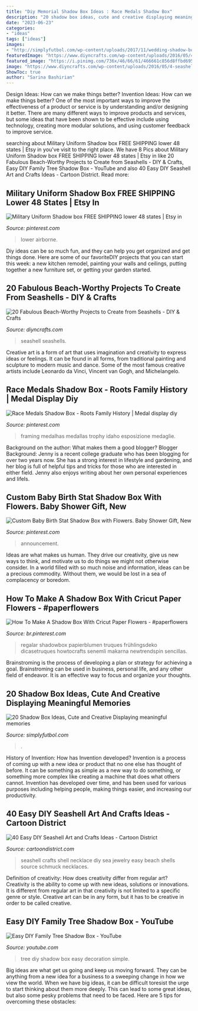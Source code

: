 ```yaml
---
title: "Diy Memorial Shadow Box Ideas : Race Medals Shadow Box"
description: "20 shadow box ideas, cute and creative displaying meaningful memories"
date: "2023-06-23"
categories:
- "ideas"
tags: ["ideas"]
images:
- "http://simplyfutbol.com/wp-content/uploads/2017/11/wedding-shadow-box-ideas.jpg"
featuredImage: "https://www.diyncrafts.com/wp-content/uploads/2016/05/4-seashell-shadow-boxes.jpg"
featured_image: "https://i.pinimg.com/736x/46/66/61/466661c856d8ffbd6950b3288456100f.jpg"
image: "https://www.diyncrafts.com/wp-content/uploads/2016/05/4-seashell-shadow-boxes.jpg"
ShowToc: true
author: "Sarina Bashirian"
---
```



Design Ideas: How can we make things better?
Invention Ideas: How can we make things better?
One of the most important ways to improve the effectiveness of a product or service is by understanding and/or designing it better. There are many different ways to improve products and services, but some ideas that have been shown to be effective include using technology, creating more modular solutions, and using customer feedback to improve service.

	

		
searching about Military Uniform Shadow box FREE SHIPPING lower 48 states | Etsy in you've visit to the right place. We have 8 Pics about Military Uniform Shadow box FREE SHIPPING lower 48 states | Etsy in like 20 Fabulous Beach-Worthy Projects to Create from Seashells - DIY &amp; Crafts, Easy DIY Family Tree Shadow Box - YouTube and also 40 Easy DIY Seashell Art and Crafts Ideas - Cartoon District. Read more:
		
    
## Military Uniform Shadow Box FREE SHIPPING Lower 48 States | Etsy In

<img loading=lazy src="https://i.pinimg.com/736x/85/43/55/854355ffa550b04c1ea9cda1e3fdc8ee.jpg" onerror="this.onerror=null;this.src='https://tse3.mm.bing.net/th?id=OIP.TTamCZlqn393rmMYBlJ5VgHaJ4&amp;pid=15.1';" alt="Military Uniform Shadow box FREE SHIPPING lower 48 states | Etsy in">

_Source: pinterest.com_

>lower airborne. 

	

Diy ideas can be so much fun, and they can help you get organized and get things done. Here are some of our favoriteDIY projects that you can start this week: a new kitchen remodel, painting your walls and ceilings, putting together a new furniture set, or getting your garden started.

    
## 20 Fabulous Beach-Worthy Projects To Create From Seashells - DIY &amp; Crafts

<img loading=lazy src="https://www.diyncrafts.com/wp-content/uploads/2016/05/4-seashell-shadow-boxes.jpg" onerror="this.onerror=null;this.src='https://tse4.mm.bing.net/th?id=OIP.fhU9N0z8AF_i_pDYMS6aMQHaKu&amp;pid=15.1';" alt="20 Fabulous Beach-Worthy Projects to Create from Seashells - DIY &amp; Crafts">

_Source: diyncrafts.com_

>seashell seashells. 

	

Creative art is a form of art that uses imagination and creativity to express ideas or feelings. It can be found in all forms, from traditional painting and sculpture to modern music and dance. Some of the most famous creative artists include Leonardo da Vinci, Vincent van Gogh, and Michelangelo.

    
## Race Medals Shadow Box - Roots Family History | Medal Display Diy

<img loading=lazy src="https://i.pinimg.com/736x/68/ac/e0/68ace0af543baef372f6171415183612.jpg" onerror="this.onerror=null;this.src='https://tse4.mm.bing.net/th?id=OIP.7yA5lcc8vscBrdeubN19rgHaHa&amp;pid=15.1';" alt="Race Medals Shadow Box - Roots Family History | Medal display diy">

_Source: pinterest.com_

>framing medalhas medallas trophy idaho esposizione medaglie. 

	

Background on the author: What makes them a good blogger?
Blogger Background:
Jenny is a recent college graduate who has been blogging for over two years now. She has a strong interest in lifestyle and gardening, and her blog is full of helpful tips and tricks for those who are interested in either field. Jenny also enjoys writing about her own personal experiences and lifeIs.

    
## Custom Baby Birth Stat Shadow Box With Flowers. Baby Shower Gift, New

<img loading=lazy src="https://i.pinimg.com/736x/46/66/61/466661c856d8ffbd6950b3288456100f.jpg" onerror="this.onerror=null;this.src='https://tse4.mm.bing.net/th?id=OIP.YPwrQk91ooXeUCeah8C-cQHaJ4&amp;pid=15.1';" alt="Custom Baby Birth Stat Shadow Box with Flowers. Baby Shower Gift, New">

_Source: pinterest.com_

>announcement. 

	

Ideas are what makes us human. They drive our creativity, give us new ways to think, and motivate us to do things we might not otherwise consider. In a world filled with so much noise and information, ideas can be a precious commodity. Without them, we would be lost in a sea of complacency or boredom.

    
## How To Make A Shadow Box With Cricut Paper Flowers - #paperflowers

<img loading=lazy src="https://i.pinimg.com/736x/63/f5/e0/63f5e09d72ecfc032850499cee577631.jpg" onerror="this.onerror=null;this.src='https://tse4.mm.bing.net/th?id=OIP.l_gPV8-kbUCKS0yPPp5ZowHaJ3&amp;pid=15.1';" alt="How To Make A Shadow Box With Cricut Paper Flowers - #paperflowers">

_Source: br.pinterest.com_

>regalar shadowbox papierblumen truques frühlingsdeko dicasetruques howtocrafts senemli makarna newtrendspin sencillas. 

	

Brainstroming is the process of developing a plan or strategy for achieving a goal. Brainstroming can be used in business, personal life, and any other field of endeavor. It is an effective way to focus and organize your thoughts.

    
## 20 Shadow Box Ideas, Cute And Creative Displaying Meaningful Memories

<img loading=lazy src="http://simplyfutbol.com/wp-content/uploads/2017/11/wedding-shadow-box-ideas.jpg" onerror="this.onerror=null;this.src='https://tse4.mm.bing.net/th?id=OIP.zTcRP0Uk29oQBsmxau-cfQHaJ3&amp;pid=15.1';" alt="20 Shadow Box Ideas, Cute and Creative Displaying meaningful memories">

_Source: simplyfutbol.com_

>. 

	

History of Invention: How has Invention developed?
Invention is a process of coming up with a new idea or product that no one else has thought of before. It can be something as simple as a new way to do something, or something more complex like creating a machine that does what others cannot. Invention has developed over time, and has been used for various purposes including helping people, making things easier, and increasing our productivity.

    
## 40 Easy DIY Seashell Art And Crafts Ideas - Cartoon District

<img loading=lazy src="http://www.cartoondistrict.com/wp-content/uploads/2018/12/Easy-DIY-Sea-Shell-Art-and-Crafts-Ideas-25.jpg" onerror="this.onerror=null;this.src='https://tse1.mm.bing.net/th?id=OIP.yIgSXUDEAi4zN0sbNmZXzgHaLO&amp;pid=15.1';" alt="40 Easy DIY Seashell Art and Crafts Ideas - Cartoon District">

_Source: cartoondistrict.com_

>seashell crafts shell necklace diy sea jewelry easy beach shells source schmuck necklaces. 

	

Definition of creativity: How does creativity differ from regular art?
Creativity is the ability to come up with new ideas, solutions or innovations. It is different from regular art in that creativity is not limited to a specific genre or style. Creative art can be in any form, but it has to be creative in order to be called creative.

    
## Easy DIY Family Tree Shadow Box - YouTube

<img loading=lazy src="https://i.ytimg.com/vi/Mv6iPXg_a0U/maxresdefault.jpg" onerror="this.onerror=null;this.src='https://tse4.mm.bing.net/th?id=OIP.LgHqX2eIjuA0TvP9RUGKfwHaEK&amp;pid=15.1';" alt="Easy DIY Family Tree Shadow Box - YouTube">

_Source: youtube.com_

>tree diy shadow box easy decoration simple. 

	

Big ideas are what get us going and keep us moving forward. They can be anything from a new idea for a business to a sweeping change in how we view the world. When we have big ideas, it can be difficult toresist the urge to start thinking about them more deeply. This can lead to some great ideas, but also some pesky problems that need to be faced. Here are 5 tips for overcoming these obstacles: 

